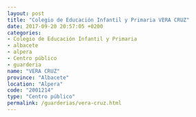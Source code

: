 ```yaml
---
layout: post
title: "Colegio de Educación Infantil y Primaria VERA CRUZ"
date: 2017-09-20 20:57:05 +0200
categories:
- Colegio de Educación Infantil y Primaria
- albacete
- alpera
- Centro público
- guarderia
name: "VERA CRUZ"
province: "Albacete"
location: "Alpera"
code: "2001214"
type: "Centro público"
permalink: /guarderias/vera-cruz.html
---
```

